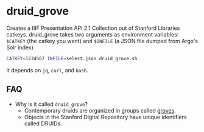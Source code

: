 druid_grove
===========

Creates a IIIF Presentation API 2.1 Collection out of Stanford Libraries catkeys. druid_grove takes two arguments as environment variables: `$CATKEY` (the catkey you want) and `$INFILE` (a JSON file dumped from Argo's Solr index)

```bash
CATKEY=1234567 INFILE=select.json druid_grove.sh
```

It depends on `jq`, `curl`, and `bash`.

FAQ
---

* Why is it called `druid_grove`?
  - Contemporary druids are organized in groups called [groves](https://www.druidry.org/community/groves-groups).
  - Objects in the Stanford Digital Repository have unique identifiers called DRUIDs.
